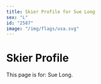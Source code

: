 ```yaml
---
title: Skier Profile for Sue Long
sex: "L"
id: "2587"
image: "/img/flags/usa.svg" 
---
```


# Skier Profile

This page is for: Sue Long.
    